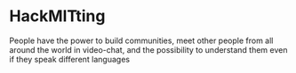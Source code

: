 # HackMITting

People have the power to build communities, meet other people from all around the world in video-chat, and the possibility to understand them even if they speak different languages